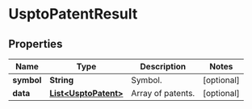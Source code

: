 

# UsptoPatentResult


## Properties

| Name | Type | Description | Notes |
|------------ | ------------- | ------------- | -------------|
|**symbol** | **String** | Symbol. |  [optional] |
|**data** | [**List&lt;UsptoPatent&gt;**](UsptoPatent.md) | Array of patents. |  [optional] |



